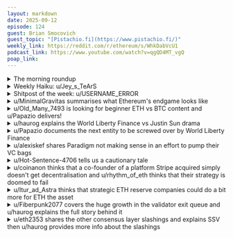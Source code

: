 ```yaml
---
layout: markdown
date: 2025-09-12
episode: 124
guest: Brian Smocovich
guest_topic: "[Pistachio.fi](https://www.pistachio.fi/)"
weekly_link: https://reddit.com/r/ethereum/s/WhkDabVcU1
podcast_link: https://www.youtube.com/watch?v=qgQD4MT_vgQ
poap_link: 
---
```



<details markdown=1>
<summary>The morning roundup</summary>
[View on Reddit →](https://reddit.com/r/ethereum/comments/1neugb4/comment/ndrju05/)

[u/ETHdude8686](https://reddit.com/u/ETHdude8686)

> Ethereum

[u/FrenktheTank](https://reddit.com/u/FrenktheTank)

> $4,531.45

[u/alexiskef](https://reddit.com/u/alexiskef)

> 0.0391

</details>
<details markdown=1>
<summary>Weekly Haiku: u/Jey_s_TeArS</summary>
[View on Reddit →](https://reddit.com/r/ethereum/comments/1nakiuk/comment/ncz3c1d/)

*The settlement streak,*

*Will continously tweak,*

*Let the ledger speak.*

</details>
<details markdown=1>
<summary>Shitpost of the week: u/USERNAME_ERROR</summary>
[View on Reddit →](https://reddit.com/r/ethereum/comments/1nbewdn/comment/nd2mf1h/)

Is there a better proof that Ethereum is the place for stablecoins than the price action of ETH itself?

</details>
<details markdown=1>
<summary>u/MinimalGravitas summarises what Ethereum's endgame looks like</summary>
[View on Reddit →](https://reddit.com/r/ethereum/comments/1n819ik/daily_general_discussion_september_04_2025/nccqxsy/)

In a reply to a comment under the regular 'EF are selling' FUD post on r/cc I tried to lay out a simplification of what the end state of Ethereum will like... (i.e. when the EF no longer needs to exist).


I'd not really tried to put it together before, so I'd love some feedback on what else I have missed or on any points that I've either got wrong or lost meaning through oversimplification?

-------

* **Single-slot Finality** - so transactions are locked in and irreversible as soon as they are included on-chain;

* **Quantum Safe Cryptography** - for signatures and STARKification of the EVM;

* **Rollup Interoperability** - meaning L2 users will have access to any dApps and all liquidity across the ecosystem;

* **Sharded scaling of blobspace** - increasing the total throughput of the rollups to effectively arbitrarily high numbers of transactions;

* **Transaction Preconfirmations, Forced Inclusion Lists, and Fully Decentralized Block Production** - making censorship by block proposers literally impossible;

* **Encrypted mempool and 'delay encryption'** - so targeted censorship becomes impossible for validators, even in the event of a worst case 67% attack;

* **History and State Expiry** - requirements for nodes are reduced to negligible levels, meaning every wallet for every user can connect to the chain directly without any need for RPCs;

* **Endgame Account Abstraction** - which will mean anyone can set up maximally secure self-custody wallets without needing to know anything about private keys or seed phrases.


-------

How can I improve this for when I use it again?

</details>
<details markdown=1>
<summary>u/Old_Many_7493 is looking for beginner ETH vs BTC content and u/Papazio delivers!</summary>
[View on Reddit →](https://reddit.com/r/ethereum/comments/1n819ik/daily_general_discussion_september_04_2025/ncce6la/)

[u/Old_Many_7493](https://reddit.com/u/Old_Many_7493):

First post ever , lurking since 2017 :) hi fam ! Just wanted to share my story talking to a friend about his future investments into btc : looks like people have zero clue about what they are buying both fundamentally and technically what leads to repeating maxi fud straight from start of the conversation . Even after 3 hours talking and explaining what is the difference there was just slightly more interest in ethereum as it seems it’s too complicated to understand for someone not interested in the mechanics. The information asymmetry is unreal ! Looking for a true neutral reliable source comparing today’s ethereum network to the btc network without being biased to one side while considering zero background knowledge on blockchain. Bankless won’t cut it ;) but a podcast would be perfect !

---

[View on Reddit →](https://reddit.com/r/ethereum/comments/1n819ik/daily_general_discussion_september_04_2025/ncche0d/)

[u/Papazio](https://reddit.com/u/Papazio):

Howdy! 

I think that today only approximately 1% of people with exposure to BTC or ETH could actually compare and contrast the technical differences, and that’s not as bad as it sounds. A far greater number of people can compare and contrast what each one does, and that’s okay. For someone to be comfortable in having exposure to either/both, they just need to know that they are divergent and no technical knowledge is needed for that. 

If I were in your shoes I’d point the friend to this 8 year old video from Andreas Antonopoulos titled The Lion & The Shark. He hits on the non determinate path of development (even away from founder’s intent) and the tradeoffs that are made by development decisions, as well as other great analogies. 

<https://youtu.be/d0x6CtD8iq4>

</details>
<details markdown=1>
<summary>u/haurog explains the World Liberty Finance vs Justin Sun drama</summary>
[View on Reddit →](https://reddit.com/r/ethereum/comments/1n819ik/daily_general_discussion_september_04_2025/ncii1ua/)

I am observing it from the sidelines eating popcorn. 

It all starten end of November 2024 when Justin invested 30 million into WLFI. He was the single largest investor back then and more or less breathed life into a failing ICO. I think most people agree that the WLFI ICO is just a direct way to send money to the Trump family. That the charges against Justin Sun by the SEC got dropped by the end of February might be a happy coincidence or not. Who knows.

This week, 20% of the WLFI tokens got unlocked. Everyone who sold on the first day made good money on the ICO. Justin Sun publicly pledged to not sell any of his tokens as WLFI is one of the most important projects in crypto and even pushes USD1, the WLFI associated stablecoin, onto Tron. Justin then announced that people staking (i.e. locking) WLFI tokens on his HTX exchange earn 20% APY in WLFI tokens. It is said, that Justin Sun sold these locked tokens from the HTX stakers to indirectly sell all of his own tokens (20% unlocked and 80% locked ones). The alleged plan is to just reimburse the HTX stakers with Justins vested tokens when the HTX stakers can unstake. Pretty clever scheming. Justin also deposited some of his unlocked tokens into HTX, probably for selling them.

Obviously the WLFI team does not want to be outcrimed on their scheming and just locked all of Justin Suns tokens (the unlocked and locked ones). WLFI, which according to them brings freedom to the financial world, is debanking and freezing funds within a few days of its existence. How ironic. Now Justin, the WLFI team and crypto twitter are debating who sold and who held. Twitter 'investigators' are using LLMs to prove Justins innocence. Vibe judging was not on the my bingo cards for this year. Nansen publicly says Justin is not the culprit. I am sure there is no conflict of interest as Nansen is also one of 27 super representatives on Tron (which means they are one of 27 Tron validators). In conclusion it looks like Justin and WLFI are outscheming (outcriming) each other. Justin might have finally met his match. I like popcorn.


Sources:

Justin claiming WLFI is the most important project

[xcancel](https://xcancel.com/justinsuntron/status/1962522143390056830) | [twitter](https://x.com/justinsuntron/status/1962522143390056830)


Nansen clearing Justin: 

[xcancel](https://xcancel.com/ASvanevik/status/1963761428445442341) | [twitter](https://x.com/ASvanevik/status/1963761428445442341)


Justin pleading his side:

[xcancel](https://xcancel.com/justinsuntron/status/1963807543983263802) | [twitter](https://x.com/ASvanevik/status/1963761428445442341)

---

[View on Reddit →](https://reddit.com/r/ethereum/comments/1n9qybv/daily_general_discussion_september_06_2025/ncqgicd/)

The [WLFI drama](https://reddit.com/r/ethereum/comments/1n819ik/comment/ncii1ua/) is continuing. Justin Sun pledged to buy 10 million $ of WLFI and another 10 million $ of ALT5, the WLFI treasury play. He hopes that these bribes will help him that his funds get unlocked. Sounds like he knows how the game is played. I have not heard any reaction to this by the WLFI team. By the way, I completely forgot that Justin Sun was also an advisor for WLFI after he made his initial purchases. The WLFI team then said that they only froze Justins account to protect their customers and they would not do it for any other reason.

In the meantime, the WLFI team froze a few more wallets. They themselves say they froze 272 wallets. One is from a devrel of polygon. The devrel is not really sure why they did that and he says as it is the presidents family, there is not really a good way to challenge this freezing legally. I see it as a positive that this project seems to be failing spectacularly from the get go. It will limit the influence it will have on the space. 


Sources:

Justin pledging to buy 10 million of Alt5 and WLFI

[xcancel](https://xcancel.com/justinsuntron/status/1963961392295244130) | [twitter](https://x.com/justinsuntron/status/1963961392295244130)


WLFI justifying their blacklisting for protecting users:

[xcancel](https://xcancel.com/worldlibertyfi/status/1964081164408250558) | [twitter](https://x.com/worldlibertyfi/status/1964081164408250558)


WLFI freezing polygon devrels wallet:

[xcancel](https://xcancel.com/coinbureau/status/1964317661753401613) | [twitter](https://x.com/coinbureau/status/1964317661753401613)


</details>
<details markdown=1>
<summary>u/Papazio documents the next entity to be screwed over by World Liberty Finance</summary>
[View on Reddit →](https://reddit.com/r/ethereum/comments/1n8wdlc/daily_general_discussion_september_05_2025/ncj37oe/)

So AAVE is in the process of being scammed by WLFI…

Forgive me for being light on the details because I’ve only listened to this on a recent The Chopping Block episode. 

WLFI is/was supposed to be a fork of AAVE and had an agreement proposed in AAVE governance and ratified in WFLI governance for a proportion of initial launch fees to go back to AAVE. Now that WLFI has launched and is worth a stupid number of $b, the \~$2b owed to AAVE is being denied by the WLFI execs and potentially challenged by Stani. 

Maybe the real 10x this cycle has been in politi-finance scams, stupid us for sticking with the tech eh?

</details>
<details markdown=1>
<summary>u/alexiskef shares Paradigm not making sense in an effort to pump their VC bags</summary>
[View on Reddit →](https://reddit.com/r/ethereum/comments/1n9qybv/daily_general_discussion_september_06_2025/ncp94lc/)

Paradigm on why Tempo instead of an L2..

"But building a network for global payments will require bringing together thousands of partners that may not trust us, or Stripe, or anyone as a platform. We think a decentralized validator set—for the chain itself—is a necessary requirement for those partners, and to ensure that the chain is unquestionably neutral in the long run"

I have read this five times. My head will explode 🤯. Partners may not trust them, so their plan is NOT to build on the only truly neutral / decentralized network, but to.. create something that they control.. And to top it off, start with a.. permissioned validator set.. And.. trust me bro, "we'll decentralize it asap.." 😂

And fyi, [this was taken ](https://x.com/matthuang/status/1902562363532046674) just 6 months ago... Take a look at the tagged names.. half of them are the cream of the crop of the Ethereum community... They either completely missed this coming, were played, or (increasingly so) we are the naive ones who have no idea what is going on..

Am I reading this wrong?

</details>
<details markdown=1>
<summary>u/Hot-Sentence-4706 tells us a cautionary tale</summary>
[View on Reddit →](https://reddit.com/r/ethereum/comments/1n9qybv/daily_general_discussion_september_06_2025/ncqj6eq/)

A cautionary tale

One of my soft wallets has ended up with more ETH than I had anticipated and I can’t move it until I can wind down a defi position (hopefully soon…).  I also actively use the wallet.

I never intended to hold assets on this wallet - when I set up the wallet, I had intended the wallet to be ultra soft so I never really protected the seed phrase sufficiently.

I thought it was probably “safe” enough for the wallet’s original purpose and had the phrase encoded in a password protected file on an online document drive.

I know this is sub-optimal / bad practice but for the wallet’s original use, I thought this was ok.  It was also a long time ago before I had a safe at home.

Anyway, I had decided to delete all references to the seed phrase and move the phrase offline into a longer term solution (eg a Cryptosteel capsule in a safe).

When I was going through today and erasing the password protected file, I discovered the seed phrase was also saved in an unprotected text document right by the password protected file…

Hopefully I was fortunate here and I will move the assets off this wallet when I get the chance but this is a cautionary tale that over time plans change and what we thought might have been safe for the original purpose, may no longer be the case.  We might also forget some of the obvious insecurities when files were set up.

Keep safe and remember (unlike me) that we should always try to adopt best and secure practices.

</details>
<details markdown=1>
<summary>u/coinanon thinks that a co-founder of a platform Stripe acquired simply doesn't get decentralisation and u/rhythm_of_eth thinks that their strategy is doomed to fail</summary>
[View on Reddit →](https://reddit.com/r/ethereum/comments/1nakiuk/daily_general_discussion_september_07_2025/ncveyey/)

[u/coinanon](https://reddit.com/u/coinanon):

The latest Bankless podcast with a co-founder of Bridge, which is the stablecoin startup that Stripe acquired, makes it clear why Stripe is creating their own layer 1. He is from tradfi and talks about blockchains as a generic term with zero interest in decentralization. He said literally “even the blockchain that everybody loves, Solana…” and talks about trying to use Stellar and Solana as if they’re decentralized blockchains. He also kept trying to insist that Tempo is not a Stripe blockchain somehow. 

My interpretation is that they’re not crypto natives, so they don’t fully understand decentralization. I hope that they will learn and become an L2.

I think this episode gets released to non-subscribers on Monday, though.

---

[View on Reddit →](https://reddit.com/r/ethereum/comments/1nakiuk/daily_general_discussion_september_07_2025/ncvgz34/)

[u/rhythm_of_eth](https://reddit.com/u/rhythm_of_eth):

This is such a classic enterprise move.

Try to create a consortium by establishing a satellite project that you control but pretend not to control and try and see if competitors take the bait.

It never works out. Never. It always ends as a fragmented ecosystem (thousands of banks) or alternatively an oligopolistic market (i.e. VISA/Mastercard/Amex). 

The thing is that counterparty risk and liquidity fragmentation won't be solved in either of those outcomes. 

Tempo is not a risk to the bet inherently embedded in Ethereum (a trustless, decentralized, fully liquid settlement layer with massive network effects) because the premise of its existence is simply a power grab move... It's not even playing in the same axis.

> My interpretation is that they’re not crypto natives, so they don’t fully understand decentralization. I hope that they will learn and become an L2.

Funnily enough a few crypto natives are part of the project. But they are basically playing a value extract game with Stripe imho. Tempo will never be an L2. It will either die down or will be a suboptimal implementation of a normal database.

</details>
<details markdown=1>
<summary>u/Itur_ad_Astra thinks that strategic ETH reserve companies could do a bit more for ETH the asset</summary>
[View on Reddit →](https://reddit.com/r/ethereum/comments/1nbewdn/daily_general_discussion_september_08_2025/nd3twor/)

I wonder whether all the SER companies investing billions in ETH have done any investigation on the ROI of just buying, versus buying and, at the same time, ***advertising*** ETH.

It's just a guess, but I believe the second option would be far more profitable. Personally, I would set aside 5-10% of the stack as a "promoting and marketing" fund. Coupled with the buys, there's no way a dollar invested in this won't return more than a dollar in the future.

And I'm not just talking about shilling to retail. B2B promotion and showcasing why ETH should be chosen over its rivals is also "marketing".

What do you guys think? Could this be in the cards for the future? If I was Tom Lee, and I was aware of the massive FUD campaigns against ETH, the insane levels of ignorance concerning the technology, and the huge advertising budgets of its rivals (imo most L1 "foundations" do zero tech research and are just marketing companies with a side of slush fund for the founders) there's no way I wouldn't be considering this.

On the other hand, maybe it's something that must take place *after* the buys are done. Or maybe they've done their homework and concluded that marketing is unnecessary, because ETH has already won.

</details>
<details markdown=1>
<summary>u/Fiberpunk2077 covers the huge growth in the validator exit queue and u/haurog explains the full story behind it</summary>
[View on Reddit →](https://reddit.com/r/ethereum/comments/1nd5ce8/daily_general_discussion_september_10_2025/nde9iyd/)

[u/Fiberpunk2077](https://reddit.com/u/Fiberpunk2077):

The validator exit/withdrawal queue has jumped up to 1.6M ETH on beaconcha.in and 2.0M ETH on pectrified due to Kiln exiting all their validators out of an abundance of caution after the Solana incident with SwissBorg.

<https://xcancel.com/Kiln_finance/status/1965543048689193100>

---

[View on Reddit →](https://reddit.com/r/ethereum/comments/1nd5ce8/daily_general_discussion_september_10_2025/ndeitwp/)

[u/haurog](https://reddit.com/u/haurog):

The Kiln staking exit is an interesting one. Two days ago, SwissBorg, a Swiss crypto exchange, got ~190k (~$40M) SOL stolen from their earn product. Apparently someone got access to the API of Kiln, their SOL staking provider. It is not quite clear yet who is at fault, but it looks like something got compromised in between SwissBorg and Kiln. This made Kiln worried about the integrity of their infrastructure and they decided to exit all their Ethereum validators as well. There is no indication that the ETH staked through Kiln is in danger of being stolen.

Kiln is the biggest staking provider on Ethereum. According to rated.network they have 5.25% of all staked ETH under their service. Half of the ETH is from their own customers, and the other half is through, Ledger Live and Enterprise, Coinbase, Swell and Enzyme. 

It looks like that at the moment they exited around 1M ETH from the beacon chain. They have 800k more ETH staked on their infrastructure. Maybe they will exit the remaining ones as well, or maybe they are staked differently and not planned to be exited. It is pretty obvious that Kiln will redeposit the ETH after they changed whatever needs to be changed on their infrastructure. Not sure if customers will get reimbursed for lost staking rewards or not. Will be interesting to see if they redeposit as large validators (2048 ETH) or keep small validators (32 ETH). But either way, the deposit queue will get massive in the coming months. 

Sources:

Swissborg hack:

<https://swissborg.com/blog/joint-statement-kiln-x-swissborg-regarding-sol-incident>


Kiln Validator exit:

<https://www.kiln.fi/post/kiln-responds-to-infrastructure-issue-with-validator-exit-funds-remain-protected>

</details>
<details markdown=1>
<summary>u/eth2353 shares the other consensus layer slashings and explains SSV then u/haurog provides more info about the slashings</summary>
[View on Reddit →](https://reddit.com/r/ethereum/comments/1nd5ce8/daily_general_discussion_september_10_2025/ndg88y2/)

[u/eth2353](https://reddit.com/u/eth2353):

40 validators have been slashed today so far, most of them attributed to Ankr. All the slashed validators were run on SSV.

Lido has chosen to exercise caution and asked its node operators to temporarily shut down their SSV nodes while SSV is investigating.

Will keep you posted as this evolves. If you're running any SSV nodes yourself, you may want to take them offline temporarily while this is being investigated (depending on your risk appetite).

Update: This incident seems to have been caused by an [operational mistake by Ankr and was not caused by SSV](https://x.com/AmMuroch/status/1965808477680665047).

---

[View on Reddit →](https://reddit.com/r/ethereum/comments/1nd5ce8/daily_general_discussion_september_10_2025/ndgatuz/)

[SSV](https://ssv.network/) is a network that allows validators to be run in a distributed way (using DVT, distributed validator technology). A validator is basically split up among different node operators who each only get access to a "part" of the validator key. That way, no single node operator has access to the full validator private key. That also means no single node operator can get the validator slashed.

What DVT doesn't mean is that the validator absolutely cannot get slashed, as evidenced here.

---

[View on Reddit →](https://reddit.com/r/ethereum/comments/1nd5ce8/daily_general_discussion_september_10_2025/ndh2x7x/)

[u/haurog](https://reddit.com/u/haurog):

All the slashed validators have pretty low validator numbers. Not exactly genesis validators, but pretty close to it (within a few months). According to the block graffiti they seem to have changed quite a bit over time: First they the graffiti was "Powered", then at the end of 2021 it switched to "StakeFi". The graffiti changed to a more generic Consensus client version at the end of 2022. The last change was in December 2023 when the graffiti switched to SSV.Network. That is pretty much the start of ssv.network on mainnet. According to beaconcha.in it is part of the Ankr staking pool. From what I have seen they have been slashed for double attestation. Until now, this normally happened when keys have been running on more than one machine. 

In my understanding SSV has two different ways to generate a distributed key. One can either generate a new set of keys for a non existing validator or one can split an existing validator key. From how old the slashed validators are, we know the validator keys must have existed and it was split afterwards. This means that the original validator key might still exist and could be reactivated by accident. Could also be that they just started another ssv cluster with the already split keys. Almost all the slashings have been accidental activations of validator keys on two different machines. 

As long as there is not more detail from the node runners we obviously can't know what exactly happened, but I would guess that there is a bigger chance that the validator keys have been accidentally activated on another machine than any other reason. Lucky for them this happened after Pectra or the slashing penalties would have been worse.

UPDATE: After posting and updating I saw the update by eth2353 on the issue. Seems like they really just ran the keys on more than one machine or cluster.

</details>
